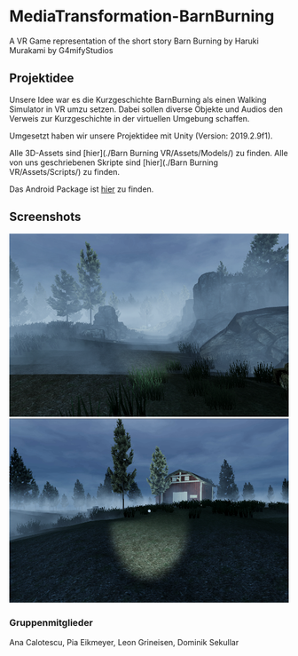 # MediaTransformation-BarnBurning
A VR Game representation of the short story Barn Burning by Haruki Murakami by G4mifyStudios

## Projektidee
Unsere Idee war es die Kurzgeschichte BarnBurning als einen Walking Simulator in VR umzu setzen.
Dabei sollen diverse Objekte und Audios den Verweis zur Kurzgeschichte in der virtuellen Umgebung schaffen.

Umgesetzt haben wir unsere Projektidee mit Unity (Version: 2019.2.9f1).

Alle 3D-Assets sind [hier](./Barn Burning VR/Assets/Models/) zu finden.
Alle von uns geschriebenen Skripte sind [hier](./Barn Burning VR/Assets/Scripts/) zu finden.

Das Android Package ist [hier](./APK/) zu finden.

## Screenshots

![Start of the Game](./Screenshots/Start.png)
![Barn 1 ingame](./Screenshots/Barn1.png)

### Gruppenmitglieder
Ana Calotescu, Pia Eikmeyer, Leon Grineisen, Dominik Sekullar